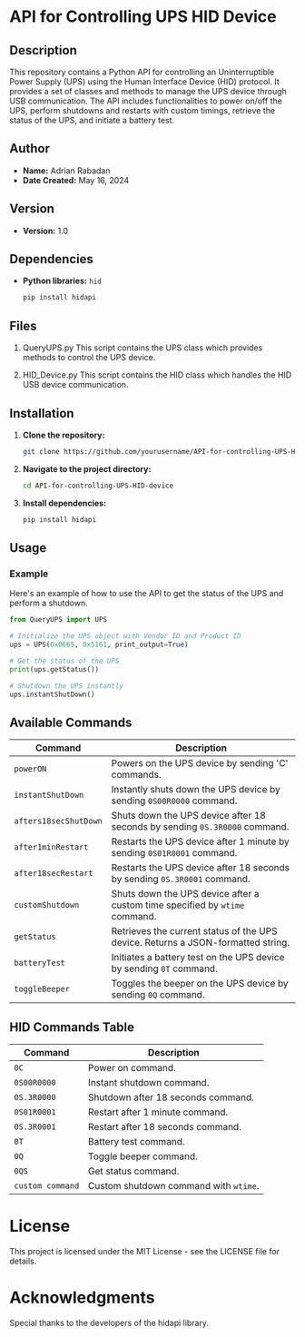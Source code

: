 # API for Controlling UPS HID Device

## Description

This repository contains a Python API for controlling an Uninterruptible Power Supply (UPS) using the Human Interface Device (HID) protocol. It provides a set of classes and methods to manage the UPS device through USB communication. The API includes functionalities to power on/off the UPS, perform shutdowns and restarts with custom timings, retrieve the status of the UPS, and initiate a battery test.

## Author

- **Name:** Adrian Rabadan
- **Date Created:** May 16, 2024

## Version

- **Version:** 1.0

## Dependencies

- **Python libraries:** `hid`
  ```sh
  pip install hidapi

## Files

1. QueryUPS.py
This script contains the UPS class which provides methods to control the UPS device.

2. HID_Device.py
This script contains the HID class which handles the HID USB device communication.

## Installation
1. **Clone the repository:**
    ```sh
    git clone https://github.com/yourusername/API-for-controlling-UPS-HID-device.git

2. **Navigate to the project directory:**
    ```sh
    cd API-for-controlling-UPS-HID-device

3. **Install dependencies:**
    ```sh
    pip install hidapi

## Usage

### Example

Here's an example of how to use the API to get the status of the UPS and perform a shutdown.

```python
from QueryUPS import UPS

# Initialize the UPS object with Vendor ID and Product ID
ups = UPS(0x0665, 0x5161, print_output=True)

# Get the status of the UPS
print(ups.getStatus())

# Shutdown the UPS instantly
ups.instantShutDown()

```
## Available Commands

| Command                | Description                                                      |
|------------------------|------------------------------------------------------------------|
| `powerON`              | Powers on the UPS device by sending 'C' commands.                |
| `instantShutDown`      | Instantly shuts down the UPS device by sending `0S00R0000` command.|
| `afters18secShutDown`  | Shuts down the UPS device after 18 seconds by sending `0S.3R0000` command. |
| `after1minRestart`     | Restarts the UPS device after 1 minute by sending `0S01R0001` command. |
| `after18secRestart`    | Restarts the UPS device after 18 seconds by sending `0S.3R0001` command. |
| `customShutdown`       | Shuts down the UPS device after a custom time specified by `wtime` command. |
| `getStatus`            | Retrieves the current status of the UPS device. Returns a JSON-formatted string. |
| `batteryTest`          | Initiates a battery test on the UPS device by sending `0T` command. |
| `toggleBeeper`         | Toggles the beeper on the UPS device by sending `0Q` command.     |

## HID Commands Table

| Command         | Description                            |
|-----------------|----------------------------------------|
| `0C`            | Power on command.                      |
| `0S00R0000`     | Instant shutdown command.              |
| `0S.3R0000`     | Shutdown after 18 seconds command.     |
| `0S01R0001`     | Restart after 1 minute command.        |
| `0S.3R0001`     | Restart after 18 seconds command.      |
| `0T`            | Battery test command.                  |
| `0Q`            | Toggle beeper command.                 |
| `0QS`           | Get status command.                    |
| `custom command`| Custom shutdown command with `wtime`.  |


# License
This project is licensed under the MIT License - see the LICENSE file for details.

# Acknowledgments
Special thanks to the developers of the hidapi library.
